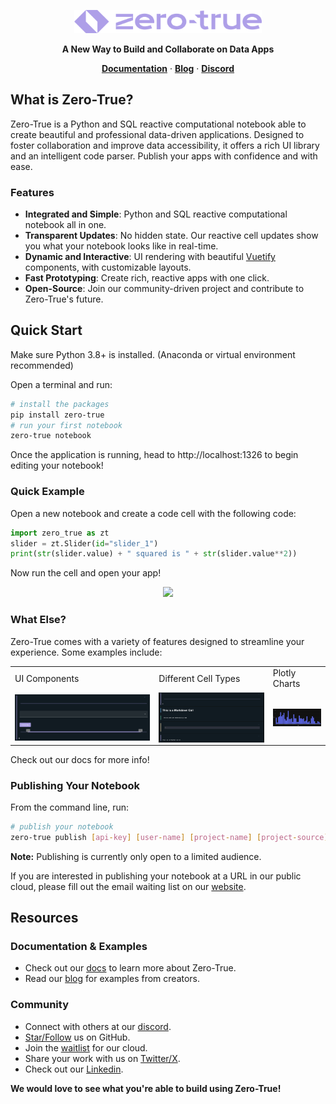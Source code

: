 <p align="center">
  <a href="https://zero-true.com/">
    <img src="https://github.com/Zero-True/zero-true/raw/main/mintlify-docs/images/zt_logo.png" width="300">
  </a>
</p>

<p align="center">
  <b>A New Way to Build and Collaborate on Data Apps</b>
</p>
  
<p align="center">
  <a href="https://docs.zero-true.com/" target="_blank"><strong>Documentation</strong></a> ·
  <a href="https://medium.com/zero-true" target="_blank"><strong>Blog</strong></a> ·
  <a href="https://discord.gg/YDFeP9hFte" target="_blank"><strong>Discord</strong></a> <!-- Add Discord link or change -->
</p>

## What is Zero-True?

Zero-True is a Python and SQL reactive computational notebook able to create beautiful and 
professional data-driven applications. Designed to foster collaboration and improve data
accessibility, it offers a rich UI library and an intelligent code parser. Publish your 
apps with confidence and with ease. 

### Features

- **Integrated and Simple**: Python and SQL reactive computational notebook all in one.
- **Transparent Updates**: No hidden state. Our reactive cell updates show you what your notebook looks like in real-time.
- **Dynamic and Interactive**: UI rendering with beautiful [Vuetify](https://vuetifyjs.com/en/) components, with customizable layouts.
- **Fast Prototyping**: Create rich, reactive apps with one click.
- **Open-Source**: Join our community-driven project and contribute to Zero-True's future.

## Quick Start

Make sure Python 3.8+ is installed. (Anaconda or virtual environment recommended)

Open a terminal and run:

```bash
# install the packages
pip install zero-true
# run your first notebook
zero-true notebook
```

Once the application is running, head to http://localhost:1326 to begin editing your 
notebook!

### Quick Example

Open a new notebook and create a code cell with the following code:

```python
import zero_true as zt
slider = zt.Slider(id="slider_1")
print(str(slider.value) + " squared is " + str(slider.value**2))
```

Now run the cell and open your app!

<p align="center">
  <img src="https://media.giphy.com/media/v1.Y2lkPTc5MGI3NjExMnpvbmRwZXh3YXcwMml1YjgxMm05bXc0MDVlMWZ3NWVzZGJ3bnNudyZlcD12MV9pbnRlcm5hbF9naWZfYnlfaWQmY3Q9Zw/a6xAYpoHEVqHqoJlsp/giphy.gif">
</p>

### What Else?

Zero-True comes with a variety of features designed to streamline your experience. Some examples include: 

<table border="0">
  <tr>
    <td>UI Components</td>
    <td>Different Cell Types</td>
    <td>Plotly Charts</td>
  </tr>
  <tr>
    <td>
      <a target="_blank" href="https://docs.zero-true.com/ui_components/index.html">
        <img src="https://github.com/Zero-True/zero-true/raw/main/mintlify-docs/images/zt_ui_component_examples.png" style="max-height:150px; width:1500px; display:block;">
      </a>
    </td>
    <td>
      <a target="_blank" href="https://docs.zero-true.com/cell_types.html">
        <img src="https://github.com/Zero-True/zero-true/raw/main/mintlify-docs/images/zt_cell_types.png" style="max-height:150px; width:1250px; display:block;">
      </a>
    </td>
    <td>
      <a target="_blank" href="https://docs.zero-true.com/ui_components/plotly.html">
        <img src="https://github.com/Zero-True/zero-true/raw/main/mintlify-docs/images/zt_chart_example.png" style="max-height:150px; width:auto; display:block;">
      </a>
    </td>
  </tr>
</table>

Check out our docs for more info!

### Publishing Your Notebook


From the command line, run: 

```bash
# publish your notebook
zero-true publish [api-key] [user-name] [project-name] [project-source]
```

**Note:** Publishing is currently only open to a limited audience. 

If you are interested in publishing your notebook at a URL in our public cloud, please fill out the email waiting list on our [website](https://zero-true.com/).

## Resources

### Documentation & Examples
- Check out our [docs](https://docs.zero-true.com/index.html) to learn more about Zero-True.
- Read our [blog](https://medium.com/zero-true) for examples from creators.
### Community
- Connect with others at our [discord](https://discord.gg/YDFeP9hFte).
- [Star/Follow](https://github.com/Zero-True) us on GitHub.
- Join the [waitlist](https://zero-true.com/) for our cloud.
- Share your work with us on [Twitter/X](https://twitter.com/ZeroTrueML).
- Check out our [Linkedin](https://www.linkedin.com/company/zero-true).

**We would love to see what you're able to build using Zero-True!**
